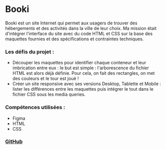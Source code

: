 # Booki

Booki est un site Internet qui permet aux usagers de trouver des hébergements et des activités dans la ville de leur choix. Ma mission était d'intégrer l'interface du site avec du code HTML et CSS sur la base des maquettes fournies et des spécifications et contraintes techniques.

### Les défis du projet :

- Découper les maquettes pour identifier chaque conteneur et leur imbrication entre eux : le but est simple : l'arborescence du fichier HTML est alors déjà définie. Pour cela, on fait des rectangles, on met des couleurs et le tour est joué !
- Créer un site responsive avec ses versions Desktop, Tablette et Mobile : lister les différences entre les maquettes puis intégrer le tout dans le fichier CSS sous les media queries.

### Compétences utilisées :

- Figma
- HTML
- CSS

### [GitHub](https://github.com/VanessaViaud/booki)
